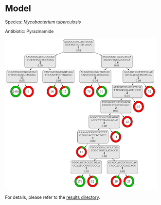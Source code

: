 
# Model

Species: *Mycobacterium tuberculosis*

Antibiotic: Pyrazinamide

<img src="./model.png" width=500 height=500 />

For details, please refer to the [results directory](../../../../../results/cart_b/mycobacterium%20tuberculosis/pyrazinamide/repeat_0/).

